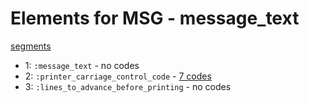 # Elements for MSG - message_text
[segments](../segments.md)
* 1: `:message_text` - no codes
* 2: `:printer_carriage_control_code` - [7 codes](../elements/MSG_2.md)
* 3: `:lines_to_advance_before_printing` - no codes

